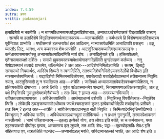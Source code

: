 ```yaml
---
index: 7.4.59
sutra: ह्रस्वः
vritti: padamanjari
---
```


 हलादिशेषो न भवतीति । न चागमविधानसामर्थ्याद्धलादिशेषाभावः, अन्यथाऽऽदेशमेवाकारं विदध्यादिति वाच्यम् । सत्यपि वा हलादिशेषे विगृहीतश्रवणार्थत्वादाकारस्य---चलाचलमिति ॥ कर्मधारये हि विशेषणत्वादादिशब्दस्य पूर्वनिपातः प्राप्नोति । षष्ठीसमासे हलन्तरापेक्षं हल आदित्वम्, नाभ्यासापेक्षमिति अजादिष्वपि प्रसङ्गः । ठक्षु व्याप्तौऽ लिट्, आनक्ष, अत्र ककारस्य शेषः प्राप्नोति । आटतुरित्यादावप्यादिवद्भावात्प्रसङ्गः । कर्मधारयासमासयोस्तु अभ्यासापेक्षमादित्वमिति नायं दोषः । अनादिर्लुप्यते इति । हलित्यपेक्ष्यते, एतेनासमासपक्षो दर्शितः । समासे ह्युपसमस्तस्यापेक्षायोगादनादिर्हलिति पुनर्हल्ग्रहणं कर्तव्यम् । ननु शेषोऽवस्थानं तत्वादेः प्राप्तमेव, तत्किमेतेन ? अत आह---आदिशेषनिमितोऽयमिति । सत्यम्, ठ्सिद्धे सत्यारम्भो नियमार्थःऽ, आदिरेव शिष्यते न त्वनादिरिति, ततश्चादिशेषनिमितोऽयमनादेर्लोपो विधीयत इति नास्यानर्थक्यमित्यर्थः । यद्यादिशेषो निमितमनादिलोपस्य, पपाचेत्यादौ यत्रादेर्हलोऽवस्थानं तत्रैवान्यस्य निवृत्तिः स्यात्, आटतुरित्यादौ तु न स्यादित्यत आह---तत्रेति । जातिपक्षे अभ्यासजातावेवादेरवस्थानमपेक्षितम्, न प्रतिव्यक्तीति दोषाभावः । अपरे त्विति । पूर्वत्र पक्षेऽवस्थानमेव शब्दार्थः, नियमाश्रयणाअत्वितरव्यावृत्तिः; अत्र तु पक्षे निवृत्तिरपि गुणभूतशेषशब्देनैवोच्यते । ततः किम् ? इत्यत आह---तदवस्थानमित्यादि । उक्तितःउशब्दव्यापारतः । अविधेयत्वात्विति । आर्थमप्राधान्यं दर्शयति । निवृत्तिस्तु विपरीतेत्याह--निवृतेरेव त्विति । लोकेऽपि ठ्चङ्क्रम्यमाणोऽधीष्वात्र जपÄश्चमङ्क्रणं कुरुऽ इत्येवमर्थाभेदेऽपि शब्दोद्भेदः प्रतीयते । ततः किम् ? इत्यत आह---तत्रेति । साविधेयत्वात्प्रदानभूता सती निवृत्तिः । किमित्यादेरनिवृत्तिमपेक्षिष्यते । किम्भूताम् ? अविधेया सतीम् । अविधेयत्वादप्रधानभूतां सतीमित्यर्थः । न प्रधानं गुणनुवर्ति, तस्मादपेक्षाकरणं नास्तीत्यर्थः । भाष्ये परिहारान्तरम्---ठ्हल्ऽ इत्येको योगः, ठत्र लोपःऽ इति वर्तते; स च कर्मसाधनः, यथा ठ्हल्ङ्याब्भ्यो दीर्घात्ऽ इत्यत्र, अभ्यासस्य हल् लुष्यते, तत आदिः शेषः; यद्वा---ठ्ह्रस्वोहलादिः शेषःऽ इति संहितापाठ एव, तत्राहलिति पदच्छेदः---अभ्यासोऽहल् भवति, अविद्यमानहल्को भवति, तत आदिः शेष इति ॥